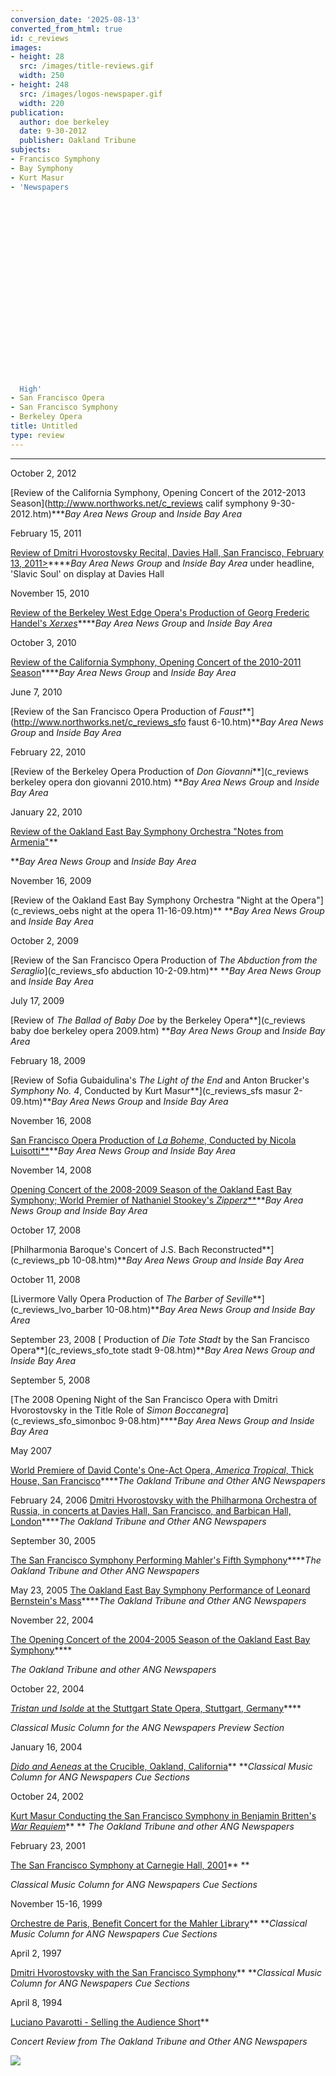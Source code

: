 ```yaml
---
conversion_date: '2025-08-13'
converted_from_html: true
id: c_reviews
images:
- height: 28
  src: /images/title-reviews.gif
  width: 250
- height: 248
  src: /images/logos-newspaper.gif
  width: 220
publication:
  author: doe berkeley
  date: 9-30-2012
  publisher: Oakland Tribune
subjects:
- Francisco Symphony
- Bay Symphony
- Kurt Masur
- 'Newspapers






















  High'
- San Francisco Opera
- San Francisco Symphony
- Berkeley Opera
title: Untitled
type: review
---
```


***

October 2, 2012

[Review of the California Symphony, Opening Concert of the 2012-2013 Season](http://www.northworks.net/c_reviews calif symphony 9-30-2012.htm)****Bay Area News Group* and *Inside Bay Area*

February 15, 2011

[Review of Dmitri Hvorostovsky Recital, Davies Hall, San Francisco, February 13, 2011>](c_reviews_hvorostovsky_2-13-2011.htm)*****Bay Area News Group* and *Inside Bay Area*
 under headline, 'Slavic Soul' on display at Davies Hall

November 15, 2010

[Review of the Berkeley West Edge Opera's Production of Georg Frederic Handel's *Xerxes*](http://www.northworks.net/c_reviews_bwe_xerxes_11-10.htm)*****Bay Area News Group* and *Inside Bay Area*

October 3, 2010

[Review of the California Symphony, Opening Concert of the 2010-2011 Season](http://www.northworks.net/c_reviews_cal_symph_9-10.htm)*****Bay Area News Group* and *Inside Bay Area*

June 7, 2010

[Review of the San Francisco Opera Production of *Faust***](http://www.northworks.net/c_reviews_sfo faust 6-10.htm)***Bay Area News Group* and *Inside Bay Area*

February 22, 2010

[Review of the Berkeley Opera Production of *Don Giovanni***](c_reviews berkeley opera don giovanni 2010.htm)
***Bay Area News Group* and *Inside Bay Area*

January 22, 2010

[Review of the Oakland East Bay Symphony Orchestra "Notes from Armenia"](c_reviews_oebs_1-10.htm)**

***Bay Area News Group* and *Inside Bay Area*

November 16, 2009

[Review of the Oakland East Bay Symphony Orchestra "Night at the Opera"](c_reviews_oebs night at the opera 11-16-09.htm)**
***Bay Area News Group* and *Inside Bay Area*

October 2, 2009

[Review of the San Francisco Opera Production of *The Abduction from the Seraglio*](c_reviews_sfo abduction 10-2-09.htm)**
***Bay Area News Group* and *Inside Bay Area*

July 17, 2009

[Review of *The Ballad of Baby Doe* by the Berkeley Opera**](c_reviews baby doe berkeley opera 2009.htm)
***Bay Area News Group* and *Inside Bay Area*

February 18, 2009

[Review of Sofia Gubaidulina's *The Light of the End* and Anton Brucker's *Symphony No. 4*, Conducted by Kurt Masur**](c_reviews_sfs masur 2-09.htm)***Bay Area News Group* and *Inside Bay Area*

November 16, 2008

[San Francisco Opera Production of *La Boheme*, Conducted by Nicola Luisotti**](c_reviews_sfo_boheme_luisotti_11-08.htm)***Bay Area News Group and Inside Bay Area*

November 14, 2008

[Opening Concert of the 2008-2009 Season of the Oakland East Bay Symphony; World Premier of Nathaniel Stookey's *Zipperz***](c_reviews_oebs_11-08.htm)***Bay Area News Group and Inside Bay Area*

October 17, 2008

[Philharmonia Baroque's Concert of J.S. Bach Reconstructed**](c_reviews_pb 10-08.htm)***Bay Area News Group and Inside Bay Area*

October 11, 2008

[Livermore Vally Opera Production of *The Barber of Seville***](c_reviews_lvo_barber 10-08.htm)***Bay Area News Group and Inside Bay Area*

September 23, 2008
[ Production of *Die Tote Stadt* by the San Francisco Opera**](c_reviews_sfo_tote stadt 9-08.htm)***Bay Area News Group and Inside Bay Area*

September 5, 2008

[The 2008 Opening Night of the San Francisco Opera with Dmitri Hvorostovsky in the Title Role of *Simon Boccanegra*](c_reviews_sfo_simonboc 9-08.htm)*****Bay Area News Group and Inside Bay Area*

May 2007

[World Premiere of David Conte's One-Act Opera, *America Tropical*, Thick House, San Francisco](c_reviews_conte_america_tropical.htm)*****The Oakland Tribune and Other ANG Newspapers*

February 24, 2006
[Dmitri Hvorostovsky with the Philharmona Orchestra of Russia, in concerts at Davies Hall, San Francisco, and Barbican Hall, London](c_reviews_hvorostovsky06.htm)*****The Oakland Tribune and Other ANG Newspapers*

September 30, 2005

[The San Francisco Symphony Performing Mahler's Fifth Symphony](c_reviews_sfsmahler5.htm)*****The Oakland Tribune and Other ANG Newspapers*

May 23, 2005
[The Oakland East Bay Symphony Performance of Leonard Bernstein's Mass](c_reviews_oebs_bernsteinmass.htm)*****The Oakland Tribune and Other ANG Newspapers*

November 22, 2004

[
The Opening Concert of the 2004-2005 Season of the Oakland East Bay Symphony](c_reviews_oebs_nov04.htm)****

*The Oakland Tribune and other ANG Newspapers*

October 22, 2004

[
*Tristan und Isolde* at the Stuttgart State Opera, Stuttgart, Germany](c_reviews_tristan_stuttgart.htm)****

*Classical Music Column for the ANG Newspapers Preview Section*

January 16, 2004

[*Dido and Aeneas* at the Crucible, Oakland, California](c_reviews_crucible_dido.htm)**
***Classical Music Column for ANG Newspapers Cue Sections*

October 24, 2002

[
Kurt Masur Conducting the San Francisco Symphony in Benjamin Britten's *War Requiem*](c_reviews_brittenwar_masur.htm)**
**
*The Oakland Tribune and other ANG Newspapers*

February 23, 2001

[The San Francisco Symphony at Carnegie Hall, 2001](c_reviews_sfsymphcarnegie.htm)**
**

*Classical Music Column for ANG Newspapers Cue Sections*

November 15-16, 1999

[Orchestre de Paris, Benefit Concert for the Mahler Library](c_reviews_paris.htm)**
***Classical Music Column for ANG Newspapers Cue Sections*

April 2, 1997

[Dmitri Hvorostovsky with the San Francisco Symphony](c_hvorostovsky.htm#hor_anchor)**
***Classical Music Column for ANG Newspapers Cue Sections*

April 8, 1994

[Luciano Pavarotti - Selling the Audience Short](c_reviews_pavarotti.htm)**

*Concert Review from The Oakland Tribune and Other ANG Newspapers*

![](/images/logos-newspaper.gif)

